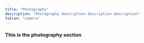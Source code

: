 ```yaml
---
title: "Photography"
description: "Photography description description description"
faIcon: "camera"
---
```


### This is the photography section 
